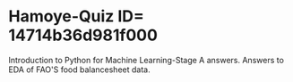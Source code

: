 # Hamoye-Quiz ID= 14714b36d981f000
Introduction to Python for Machine Learning-Stage A answers.
Answers to EDA of FAO'S food balancesheet data.
